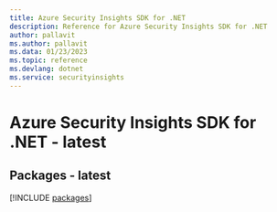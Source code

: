 ```yaml
---
title: Azure Security Insights SDK for .NET
description: Reference for Azure Security Insights SDK for .NET
author: pallavit
ms.author: pallavit
ms.data: 01/23/2023
ms.topic: reference
ms.devlang: dotnet
ms.service: securityinsights
---
```

# Azure Security Insights SDK for .NET - latest
## Packages - latest
[!INCLUDE [packages](security-insights-index.md)]